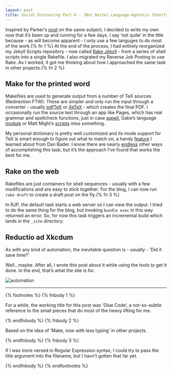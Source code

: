 ```yaml
---
layout: post
title: Social Distancing Part 6 - (Not Quite) Language-Agnostic Interfaces for Words and Code
---
```


Inspired by Parker&#8217;s [post][] on the same subject, I decided to write my own now that it&#8217;s been up and running for a few days. I say &#8216;not quite&#8217; in the title because - as will become apparent - I only use a few languges to do most of the work.{% fn 1 %} At the end of the process, I had entirely reorganized my Jekyll Scripts repository - now called [Rake Jekyll][] - from a series of shell scripts into a single Rakefile. I also migrated my Reverse Job Posting to use Rake. As I worked, it got me thinking about how I approached the same task in other projects.{% fn 2 %}

[post]: https://byparker.com/blog/2015/language-agnostic-interfaces-for-software-development/

[Rake Jekyll]: https://github.com/chrisfinazzo/rake-jekyll

## Make for the printed word

Makefiles are used to generate output from a number of TeX sources (Redirection FTW). These are simpler and only run the input through a converter - usually [pdfTeX][] or [XeTeX][] - which creates the final PDF. I occasionally run the source text through an app like Pages, which has real grammar and spellcheck functions, just in case [aspell][], Gabe&#8217;s language [module][] or Matt Might&#8217;s [scripts][] miss something. 

[pdfTeX]: https://en.wikipedia.org/wiki/PdfTeX

[XeTeX]: https://en.wikipedia.org/wiki/XeTeX

[aspell]: https://en.wikipedia.org/wiki/GNU_Aspell

[module]: http://www.macdrifter.com/2012/01/custom-grammar-checker-in-bbedit.html

[scripts]: http://matt.might.net/articles/shell-scripts-for-passive-voice-weasel-words-duplicates/

My personal dictionary is pretty well customized and its mode support for TeX is smart enough to figure out what to match on, a handy [feature][] I learned about from Dan Bader. I know there are nearly [endless][] other ways of accomplishing this task, but it&#8217;s the approach I&#8217;ve found that works the best for me.

[feature]: https://dbader.org/blog/spell-checking-latex-documents-with-aspell

[endless]: https://tex.stackexchange.com/questions/42843/is-there-a-spell-check-package-for-latex?noredirect=1&lq=1

## Rake on the web

Rakefiles are just containers for shell sequences - usually with a few modifications and are easy to stick together. For the blog, I can now run `rake draft` to create a draft post on the fly.{% fn 3 %}

In RJP, the default task starts a web server so I can view the output. I tried to do the same thing for the blog, but invoking `bundle exec` in this way returned an error. So, for now this task triggers an incremental build which lands in the `_site` directory.

## Reductio ad Xkcdum

As with any kind of automation, the inevitable question is - usually - &#8216;Did it save time?&#8217;

Well&#8230;maybe. After all, I wrote this post about it while using the tools to get it done. In the end, that&#8217;s what the site is for.

![automation](https://imgs.xkcd.com/comics/automation.png)

<hr />

{% footnotes %}
   {% fnbody 1 %}
      <p>For a while, the working title for this post was &#8216;Glue Code&#8217;, a not-so-subtle reference to the small pieces that do most of the heavy lifting for me.</p>
   {% endfnbody %}
   {% fnbody 2 %}
      <p>Based on the idea of &#8216;Make, now with less typing&#8217; in other projects.</p>
   {% endfnbody %}
   {% fnbody 3 %}
      <p>If I was more versed in Regular Expression syntax, I could try to pass the title argument into the filename, but I havn&#8217;t gotten that far yet.</p>
   {% endfnbody %}
{% endfootnotes %}
